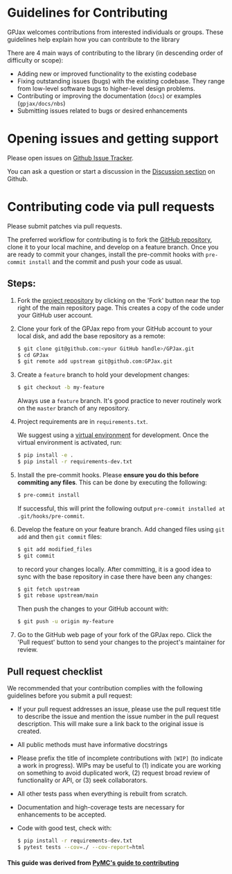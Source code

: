 # Guidelines for Contributing

GPJax welcomes contributions from interested individuals or groups. These guidelines help explain how you can contribute to the library

There are 4 main ways of contributing to the library (in descending order of difficulty or scope):

- Adding new or improved functionality to the existing codebase
- Fixing outstanding issues (bugs) with the existing codebase. They range from low-level software bugs to higher-level design problems.
- Contributing or improving the documentation (`docs`) or examples (`gpjax/docs/nbs`)
- Submitting issues related to bugs or desired enhancements

# Opening issues and getting support

Please open issues on [Github Issue Tracker](https://github.com/thomaspinder/GPJax/issues/new/choose).

You can ask a question or start a discussion in the [Discussion section](https://github.com/thomaspinder/GPJax/discussions) on Github.

# Contributing code via pull requests

Please submit patches via pull requests.

The preferred workflow for contributing is to fork the [GitHub repository](https://github.com/thomaspinder/GPJax), clone it to your local machine, and develop on a feature branch. Once you are ready to commit your changes, install the pre-commit hooks with `pre-commit install` and the commit and push your code as usual.

## Steps:

1. Fork the [project repository](https://github.com/thomaspinder/GPJax) by clicking on the 'Fork' button near the top right of the main repository page. This creates a copy of the code under your GitHub user account.

2. Clone your fork of the GPJax repo from your GitHub account to your local disk, and add the base repository as a remote:

   ```bash
   $ git clone git@github.com:<your GitHub handle>/GPJax.git
   $ cd GPJax
   $ git remote add upstream git@github.com:GPJax.git
   ```

3. Create a `feature` branch to hold your development changes:

   ```bash
   $ git checkout -b my-feature
   ```

   Always use a `feature` branch. It's good practice to never routinely work on the `master` branch of any repository.

4. Project requirements are in `requirements.txt`.

   We suggest using a [virtual environment](https://docs.python-guide.org/dev/virtualenvs/) for development. Once the virtual environment is activated, run:

   ```bash
   $ pip install -e .
   $ pip install -r requirements-dev.txt
   ```
   
5. Install the pre-commit hooks. Please **ensure you do this before commiting any files**. This can be done by executing the following:
   ```bash
   $ pre-commit install
   ```
   If successful, this will print the following output `pre-commit installed at .git/hooks/pre-commit`.

6. Develop the feature on your feature branch. Add changed files using `git add` and then `git commit` files:

   ```bash
   $ git add modified_files
   $ git commit
   ```

   to record your changes locally.
   After committing, it is a good idea to sync with the base repository in case there have been any changes:

   ```bash
   $ git fetch upstream
   $ git rebase upstream/main
   ```

   Then push the changes to your GitHub account with:

   ```bash
   $ git push -u origin my-feature
   ```

7. Go to the GitHub web page of your fork of the GPJax repo. Click the 'Pull request' button to send your changes to the project's maintainer for review.

## Pull request checklist

We recommended that your contribution complies with the following guidelines before you submit a pull request:

- If your pull request addresses an issue, please use the pull request title to describe the issue and mention the issue number in the pull request description. This will make sure a link back to the original issue is created.

- All public methods must have informative docstrings

- Please prefix the title of incomplete contributions with `[WIP]` (to indicate a work in progress). WIPs may be useful to (1) indicate you are working on something to avoid duplicated work, (2) request broad review of functionality or API, or (3) seek collaborators.

- All other tests pass when everything is rebuilt from scratch.

- Documentation and high-coverage tests are necessary for enhancements to be accepted.

- Code with good test, check with:

  ```bash
  $ pip install -r requirements-dev.txt
  $ pytest tests --cov=./ --cov-report=html
  ```

#### This guide was derived from [PyMC's guide to contributing](https://github.com/pymc-devs/pymc/blob/main/CONTRIBUTING.md)
